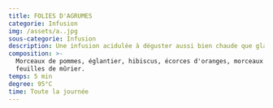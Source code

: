 ```yaml
---
title: FOLIES D'AGRUMES
categorie: Infusion
img: /assets/a..jpg
sous-categorie: Infusion
description: Une infusion acidulée à déguster aussi bien chaude que glacée!
composition: >-
  Morceaux de pommes, églantier, hibiscus, écorces d'oranges, morceaux d'ananas,
  feuilles de mûrier.
temps: 5 min
degree: 95°C
time: Toute la journée
---
```


